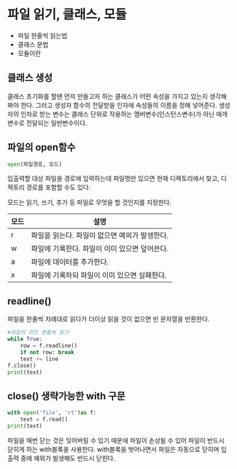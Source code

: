 # 파일 읽기, 클래스, 모듈 

- 파일 한줄씩 읽는법
- 클래스 문법
- 모듈이란



## 클래스 생성

클래스 초기화를 할땐 먼저 만들고자 하는 클래스가 어떤 속성을 가지고 있는지 생각해봐야 한다. 그러고 생성자 함수의 전달받을 인자에 속성들의 이름을 정해 넣어준다. 생성자의 인자로 받는 변수는 클래스 단위로 작용하는 멤버변수(인스턴스변수)가 아닌 매개변수로 전달되는 일반변수이다. 

## 파일의 open함수

~~~ python
open(파일경로, 모드)
~~~

입출력할 대상 파일을 경로에 입력하는데 파일명만 있으면 현재 디렉토리에서 찾고, 디렉토리 경로를 포함할 수도 있다. 

모드는 읽기, 쓰기, 추가 등 파일로 무엇을 할 것인지를 지정한다. 

| 모드 | 설명                                          |
| ---- | --------------------------------------------- |
| r    | 파일을 읽는다. 파일이 없으면 예외가 발생한다. |
| w    | 파일에 기록한다. 파일이 이미 있으면 덮어쓴다. |
| a    | 파일에 데이터를 추가한다.                     |
| x    | 파일에 기록하되 파일이 이미 있으면 실패한다.  |



## readline()

파일을 한줄씩 차례대로 읽다가 더이상 읽을 것이 없으면 빈 문자열을 반환한다. 

~~~ python
#파일의 라인 한줄씩 읽기
while True:
	row = f.readline()
	if not row: break
	text += line
f.close()
print(text)
~~~



## close() 생략가능한 with 구문

~~~ python
with open('file', 'rt')as f:
	text = f.read()
print(text)
~~~

파일을 매번 닫는 것은 잊어버릴 수 있기 때문에 파일이 손상될 수 있어 파일이 반드시 닫히게 하는 with블록을 사용한다. with블록을 벗어나면서 파일은 자동으로 닫히며 입출력 중에 예외가 발생해도 반드시 닫힌다. 
